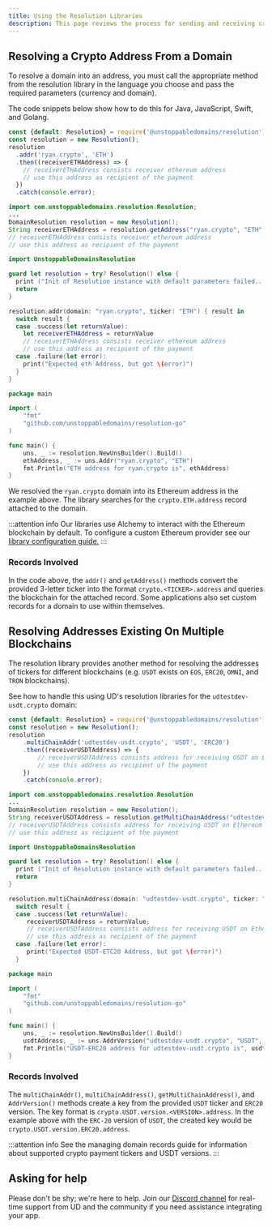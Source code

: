 ```yaml
---
title: Using the Resolution Libraries
description: This page reviews the process for sending and receiving crypto payments using resolution libraries.
---
```


## Resolving a Crypto Address From a Domain

To resolve a domain into an address, you must call the appropriate method from the resolution library in the language you choose and pass the required parameters (currency and domain).

The code snippets below show how to do this for Java, JavaScript, Swift, and Golang.

```JavaScript
const {default: Resolution} = require('@unstoppabledomains/resolution');
const resolution = new Resolution();
resolution
  .addr('ryan.crypto', 'ETH')
  .then((receiverETHAddress) => {
    // receiverETHAddress consists receiver ethereum address
    // use this address as recipient of the payment
  })
  .catch(console.error);
```

```Java
import com.unstoppabledomains.resolution.Resolution;
...
DomainResolution resolution = new Resolution();
String receiverETHAddress = resolution.getAddress("ryan.crypto", "ETH");
// receiverETHAddress consists receiver ethereum address
// use this address as recipient of the payment
```

```Swift
import UnstoppableDomainsResolution

guard let resolution = try? Resolution() else {
  print ("Init of Resolution instance with default parameters failed...")
  return
}

resolution.addr(domain: "ryan.crypto", ticker: "ETH") { result in
  switch result {
  case .success(let returnValue):
    let receiverETHAddress = returnValue
    // receiverETHAddress consists receiver ethereum address
    // use this address as recipient of the payment
  case .failure(let error):
    print("Expected eth Address, but got \(error)")
  }
}
```

```Go
package main

import (
    "fmt"
    "github.com/unstoppabledomains/resolution-go"
)

func main() {
    uns, _ := resolution.NewUnsBuilder().Build()
    ethAddress, _ := uns.Addr("ryan.crypto", "ETH")
    fmt.Println("ETH address for ryan.crypto is", ethAddress)
}
```

We resolved the `ryan.crypto` domain into its Ethereum address in the example above. The library searches for the `crypto.ETH.address` record attached to the domain.

:::attention info
Our libraries use Alchemy to interact with the Ethereum blockchain by default. To configure a custom Ethereum provider see our [library configuration guide.](library-configuration.md)
:::

### Records Involved

In the code above, the `addr()` and `getAddress()` methods convert the provided 3-letter ticker into the format `crypto.<TICKER>.address` and queries the blockchain for the attached record. Some applications also set custom records for a domain to use within themselves.

## Resolving Addresses Existing On Multiple Blockchains

The resolution library provides another method for resolving the addresses of tickers for different blockchains (e.g. `USDT` exists on `EOS`, `ERC20`, `OMNI`, and `TRON` blockchains).

See how to handle this using UD's resolution libraries for the `udtestdev-usdt.crypto` domain:

```JavaScript
const {default: Resolution} = require('@unstoppabledomains/resolution');
const resolution = new Resolution();
resolution
    .multiChainAddr('udtestdev-usdt.crypto', 'USDT', 'ERC20')
    .then((receiverUSDTAddress) => {
        // receiverUSDTAddress consists address for receiving USDT on Ethereum (ERC20 version)
        // use this address as recipient of the payment
    })
    .catch(console.error);
```

```Java
import com.unstoppabledomains.resolution.Resolution
...
DomainResolution resolution = new Resolution();
String receiverUSDTAddress = resolution.getMultiChainAddress("udtestdev-usdt.crypto", "USDT", "ERC20");
// receiverUSDTAddress consists address for receiving USDT on Ethereum (ERC20 version)
// use this address as recipient of the payment
```

```Swift
import UnstoppableDomainsResolution

guard let resolution = try? Resolution() else {
  print ("Init of Resolution instance with default parameters failed...")
  return
}

resolution.multiChainAddress(domain: "udtestdev-usdt.crypto", ticker: "USDT", chain: "ERC20") { (result) in
  switch result {
  case .success(let returnValue):
     receiverUSDTAddress = returnValue;
     // receiverUSDTAddress consists address for receiving USDT on Ethereum (ERC20 version)
     // use this address as recipient of the payment
  case .failure(let error):
     print("Expected USDT-ETC20 Address, but got \(error)")
  }
```

```Go
package main

import (
    "fmt"
    "github.com/unstoppabledomains/resolution-go"
)

func main() {
    uns, _ := resolution.NewUnsBuilder().Build()
    usdtAddress, _ := uns.AddrVersion("udtestdev-usdt.crypto", "USDT", "ERC20")
    fmt.Println("USDT-ERC20 address for udtestdev-usdt.crypto is", usdtAddress)
}
```

### Records Involved

The `multiChainAddr()`, `multiChainAddress()`, `getMultiChainAddress()`, and `AddrVersion()` methods create a key from the provided `USDT` ticker and `ERC20` version. The key format is `crypto.USDT.version.<VERSION>.address`. In the example above with the `ERC-20` version of `USDT`, the created key would be `crypto.USDT.version.ERC20.address`.

:::attention info
See the managing domain records guide for information about supported crypto payment tickers and USDT versions.
:::

## Asking for help

Please don't be shy; we're here to help. Join our [Discord channel](https://discord.gg/b6ZVxSZ9Hn) for real-time support from UD and the community if you need assistance integrating your app.
